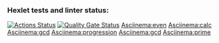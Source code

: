 ### Hexlet tests and linter status:
[![Actions Status](https://github.com/N-Davie/python-project-49/actions/workflows/hexlet-check.yml/badge.svg)](https://github.com/N-Davie/python-project-49/actions)
[![Quality Gate Status](https://sonarcloud.io/api/project_badges/measure?project=N-Davie_python-project-49&metric=alert_status)](https://sonarcloud.io/summary/new_code?id=N-Davie_python-project-49)
[Asciinema:even](https://asciinema.org/a/SaZ9m1nq32yDmzYbyuJIh4ECn)
[Asciinema:calc](https://asciinema.org/a/6CR98KTjyRwyWhnGPCLL26hmK)
[Asciinema:gcd](https://asciinema.org/a/QAeQASP9Hs85PNOavLPRptCNc)
[Asciinema:progression](https://asciinema.org/a/DHC6HOJphllaaV8GnWfQBn2JK)
[Asciinema:gcd](https://asciinema.org/a/QAeQASP9Hs85PNOavLPRptCNc)
[Asciinema:prime](https://asciinema.org/a/N5n7p680gomqs6Q2AX1UFCD81)
